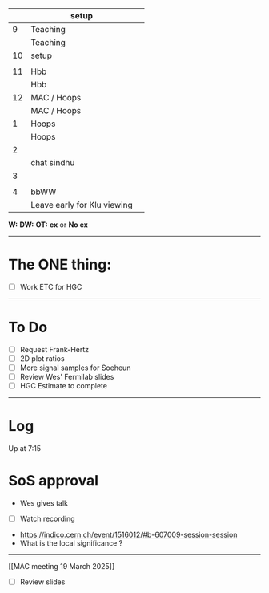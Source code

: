 
|     | setup                       |     |
| --- | --------------------------- | --- |
| 9   | Teaching                    |     |
|     | Teaching                    |     |
| 10  | setup                       |     |
|     |                             |     |
| 11  | Hbb                         |     |
|     | Hbb                         |     |
| 12  | MAC / Hoops                 |     |
|     | MAC / Hoops                 |     |
| 1   | Hoops                       |     |
|     | Hoops                       |     |
| 2   |                             |     |
|     | chat sindhu                 |     |
| 3   |                             |     |
|     |                             |     |
| 4   | bbWW                        |     |
|     | Leave early for Klu viewing |     |

**W:**
**DW:**
**OT:**
**ex** or **No ex**

---
# The ONE thing: 
- [ ] Work ETC for HGC

---
# To Do

- [ ] Request Frank-Hertz
- [ ] 2D plot ratios
- [ ] More signal samples for Soeheun 
- [ ]  Review Wes' Fermilab slides
- [ ] HGC Estimate to complete

---

# Log

Up at 7:15

# SoS approval 
- Wes gives talk 
- [ ] Watch recording
- https://indico.cern.ch/event/1516012/#b-607009-session-session
- What is the local significance ?

--- 
[[MAC meeting 19 March 2025]]
- [ ] Review slides